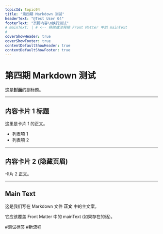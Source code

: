 ```yaml
--- 
topicId: topic04
title: "第四期 Markdown 测试" 
headerText: "@Test User 04" 
footerText: "页脚内容\n换行测试" 
# mainText: | # <-- 移除或注释掉 Front Matter 中的 mainText
#   
coverShowHeader: true 
coverShowFooter: true 
contentDefaultShowHeader: true 
contentDefaultShowFooter: true 
--- 
```


# 第四期 Markdown 测试

这是**封面**的副标题。

---

## 内容卡片 1 标题

这里是卡片 1 的正文。
- 列表项 1
- 列表项 2

---
<!-- cardShowHeader: false -->
## 内容卡片 2 (隐藏页眉)

卡片 2 正文。

---

## Main Text

这是我们写在 Markdown 文件 **正文** 中的主文案。

它应该覆盖 Front Matter 中的 mainText (如果存在的话)。

#测试标签 #新流程
